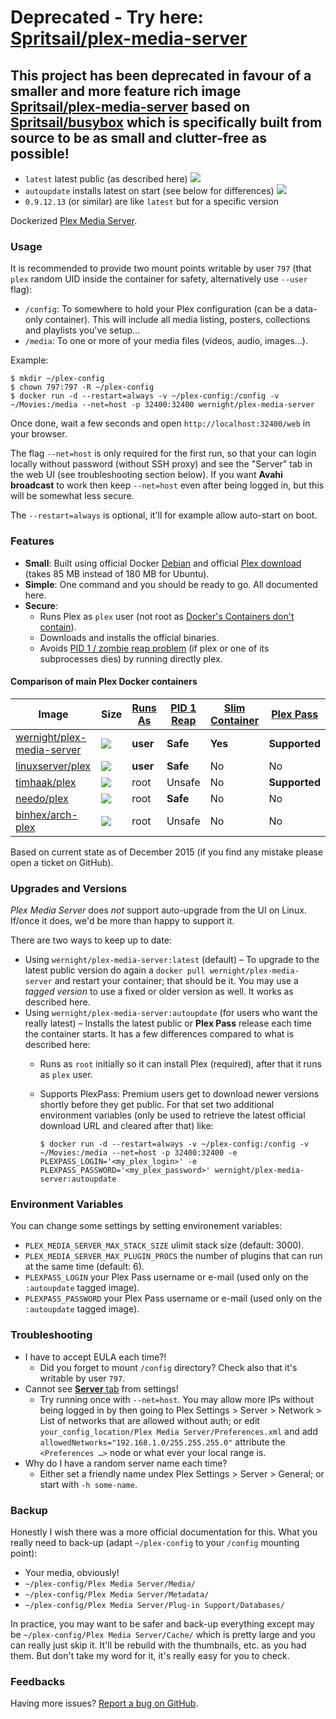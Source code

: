 # Deprecated - Try here: [Spritsail/plex-media-server](https://github.com/Spritsail/plex-media-server)
## This project has been deprecated in favour of a smaller and more feature rich image [Spritsail/plex-media-server](https://github.com/Spritsail/plex-media-server) based on [Spritsail/busybox](https://github.com/Spritsail/busybox) which is specifically built from source to be as small and clutter-free as possible!
 
 
 
 
 * `latest` latest public (as described here) [![](https://badge.imagelayers.io/wernight/plex-media-server:latest.svg)](https://imagelayers.io/?images=wernight/plex-media-server:latest 'Get your own badge on imagelayers.io')
  * `autoupdate` installs latest on start (see below for differences) [![](https://badge.imagelayers.io/wernight/plex-media-server:latest.svg)](https://imagelayers.io/?images=wernight/plex-media-server:autoupdate 'Get your own badge on imagelayers.io')
  * `0.9.12.13` (or similar) are like `latest` but for a specific version

Dockerized [Plex Media Server](https://plex.tv/).

### Usage

It is recommended to provide two mount points writable by user `797` (that `plex` random UID inside the container for safety, alternatively use `--user` flag):

  * `/config`: To somewhere to hold your Plex configuration (can be a data-only container). This will include all media listing, posters, collections and playlists you've setup...
  * `/media`: To one or more of your media files (videos, audio, images...).

Example:

    $ mkdir ~/plex-config
    $ chown 797:797 -R ~/plex-config
    $ docker run -d --restart=always -v ~/plex-config:/config -v ~/Movies:/media --net=host -p 32400:32400 wernight/plex-media-server

Once done, wait a few seconds and open `http://localhost:32400/web` in your browser.

The flag `--net=host` is only required for the first run, so that your can login locally without password (without SSH proxy) and see the "Server" tab in the web UI (see troubleshooting section below). If you want **Avahi broadcast** to work then keep `--net=host` even after being logged in, but this will be somewhat less secure.

The `--restart=always` is optional, it'll for example allow auto-start on boot.


### Features

  * **Small**: Built using official Docker [Debian](https://registry.hub.docker.com/_/debian/) and official [Plex download](https://plex.tv/downloads) (takes 85 MB instead of 180 MB for Ubuntu).
  * **Simple**: One command and you should be ready to go. All documented here.
  * **Secure**:
      * Runs Plex as `plex` user (not root as [Docker's Containers don't contain](http://www.projectatomic.io/blog/2014/09/yet-another-reason-containers-don-t-contain-kernel-keyrings/)).
      * Downloads and installs the official binaries.
      * Avoids [PID 1 / zombie reap problem](https://blog.phusion.nl/2015/01/20/docker-and-the-pid-1-zombie-reaping-problem/) (if plex or one of its subprocesses dies) by running directly plex.

#### Comparison of main Plex Docker containers

Image                        | Size                 | [Runs As]  | [PID 1 Reap] | [Slim Container] | [Plex Pass]
---------------------------- | -------------------- | ---------- | ------------ | ---------------- | -----------
[wernight/plex-media-server] | ![][img-wernight]    | **user**   | **Safe**     | **Yes**          | **Supported**
[linuxserver/plex]           | ![][img-linuxserver] | **user**   | **Safe**     | No               | No
[timhaak/plex]               | ![][img-timhaak]     | root       | Unsafe       | No               | **Supported**
[needo/plex]                 | ![][img-needo]       | root       | **Safe**     | No               | No
[binhex/arch-plex]           | ![][img-binhex]      | root       | Unsafe       | No               | No


Based on current state as of December 2015 (if you find any mistake please open a ticket on GitHub).

[Runs As]: https://opensource.com/business/14/7/docker-security-selinux
[PID 1 Reap]: https://blog.phusion.nl/2015/01/20/docker-and-the-pid-1-zombie-reaping-problem/
[Slim Container]: https://blog.phusion.nl/2015/01/20/baseimage-docker-fat-containers-treating-containers-vms/
[Plex Pass]: https://support.plex.tv/hc/en-us/articles/201844613-Early-Access-Preview-Releases
[wernight/plex-media-server]: https://registry.hub.docker.com/u/wernight/plex-media-server/
[linuxserver/plex]:           https://registry.hub.docker.com/u/linuxserver/plex/
[timhaak/plex]:               https://registry.hub.docker.com/u/timhaak/plex/
[needo/plex]:                 https://registry.hub.docker.com/u/needo/plex/
[binhex/arch-plex]:           https://registry.hub.docker.com/u/binhex/arch-plex/

### Upgrades and Versions

*Plex Media Server* does *not* support auto-upgrade from the UI on Linux. If/once it does, we'd be more than happy to support it.

There are two ways to keep up to date:

  * Using `wernight/plex-media-server:latest` (default) – To upgrade to the latest public version do again a `docker pull wernight/plex-media-server` and restart your container; that should be it. You may use a *tagged version* to use a fixed or older version as well. It works as described here.
  * Using `wernight/plex-media-server:autoupdate` (for users who want the really latest) – Installs the latest public or **Plex Pass** release each time the container starts. It has a few differences compared to what is described here:
      * Runs as `root` initially so it can install Plex (required), after that it runs as `plex` user.
      * Supports PlexPass: Premium users get to download newer versions shortly before they get public. For that set two additional environment variables (only be used to retrieve the latest official download URL and cleared after that) like:

            $ docker run -d --restart=always -v ~/plex-config:/config -v ~/Movies:/media --net=host -p 32400:32400 -e PLEXPASS_LOGIN='<my_plex_login>' -e PLEXPASS_PASSWORD='<my_plex_password>' wernight/plex-media-server:autoupdate


### Environment Variables

You can change some settings by setting environement variables:

  * `PLEX_MEDIA_SERVER_MAX_STACK_SIZE` ulimit stack size (default: 3000).
  * `PLEX_MEDIA_SERVER_MAX_PLUGIN_PROCS` the number of plugins that can run at the same time (default: 6).
  * `PLEXPASS_LOGIN` your Plex Pass username or e-mail (used only on the `:autoupdate` tagged image).
  * `PLEXPASS_PASSWORD` your Plex Pass username or e-mail (used only on the `:autoupdate` tagged image).


### Troubleshooting

  * I have to accept EULA each time?!
      * Did you forget to mount `/config` directory? Check also that it's writable by user `797`.
  * Cannot see [**Server** tab](http://localhost:32400/web/index.html#!/settings/server) from settings!
      * Try running once with `--net=host`. You may allow more IPs without being logged in by then going to Plex Settings > Server > Network > List of networks that are allowed without auth; or edit `your_config_location/Plex Media Server/Preferences.xml` and add `allowedNetworks="192.168.1.0/255.255.255.0"` attribute the `<Preferences …>` node or what ever your local range is.
  * Why do I have a random server name each time?
      * Either set a friendly name undex Plex Settings > Server > General; or start with `-h some-name`.


### Backup

Honestly I wish there was a more official documentation for this. What you really need to back-up (adapt `~/plex-config` to
your `/config` mounting point):

  * Your media, obviously!
  * `~/plex-config/Plex Media Server/Media/`
  * `~/plex-config/Plex Media Server/Metadata/`
  * `~/plex-config/Plex Media Server/Plug-in Support/Databases/`

In practice, you may want to be safer and back-up everything except may be `~/plex-config/Plex Media Server/Cache/`
which is pretty large and you can really just skip it. It'll be rebuild with the thumbnails, etc. as you had them.
But don't take my word for it, it's really easy for you to check.


### Feedbacks

Having more issues? [Report a bug on GitHub](https://github.com/wernight/docker-plex-media-server/issues).

[img-wernight]: https://badge.imagelayers.io/wernight/plex-media-server:latest.svg
[img-linuxserver]: https://badge.imagelayers.io/linuxserver/plex:latest.svg
[img-timhaak]: https://badge.imagelayers.io/timhaak/plex:latest.svg
[img-needo]: https://badge.imagelayers.io/needo/plex:latest.svg
[img-binhex]: https://badge.imagelayers.io/binhex/arch-plex:latest.svg

